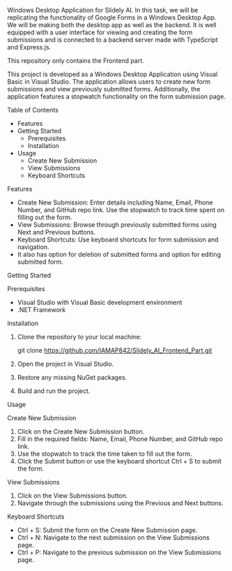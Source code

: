 Windows Desktop Application for Slidely AI.
In this task, we will be replicating the functionality of Google Forms in a Windows Desktop App.
We will be making both the desktop app as well as the backend.
It is well equipped with a user interface for viewing and creating the form submissions and is connected to a backend server made with TypeScript and Express.js.

This repository only contains the Frontend part.

This project is developed as a Windows Desktop Application using Visual Basic in Visual Studio. The application allows users to create new form submissions and view previously submitted forms. Additionally, the application features a stopwatch functionality on the form submission page.

 Table of Contents
- Features
- Getting Started
  - Prerequisites
  - Installation
- Usage
  - Create New Submission
  - View Submissions
  - Keyboard Shortcuts

 Features
- Create New Submission: Enter details including Name, Email, Phone Number, and GitHub repo link. Use the stopwatch to track time spent on filling out the form.
- View Submissions: Browse through previously submitted forms using Next and Previous buttons.
- Keyboard Shortcuts: Use keyboard shortcuts for form submission and navigation.
- It also has option for deletion of submitted forms and option for editing submitted form.

 Getting Started

 Prerequisites
- Visual Studio with Visual Basic development environment
- .NET Framework

 Installation
1. Clone the repository to your local machine:
   
   git clone https://github.com/IAMAP842/Slidely_AI_Frontend_Part.git
   
2. Open the project in Visual Studio.
3. Restore any missing NuGet packages.
4. Build and run the project.

 Usage

 Create New Submission
1. Click on the Create New Submission button.
2. Fill in the required fields: Name, Email, Phone Number, and GitHub repo link.
3. Use the stopwatch to track the time taken to fill out the form.
4. Click the Submit button or use the keyboard shortcut Ctrl + S to submit the form.

 View Submissions
1. Click on the View Submissions button.
2. Navigate through the submissions using the Previous and Next buttons.

 Keyboard Shortcuts
- Ctrl + S: Submit the form on the Create New Submission page.
- Ctrl + N: Navigate to the next submission on the View Submissions page.
- Ctrl + P: Navigate to the previous submission on the View Submissions page.


